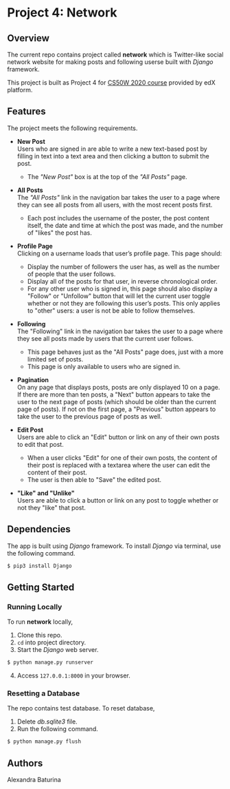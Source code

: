 # Project 4: Network
## Overview
The current repo contains project called **network** which is Twitter-like social network website for making posts and following userse built with *Django* framework.

This project is built as Project 4 for [CS50W 2020 course](https://courses.edx.org/courses/course-v1:HarvardX+CS50W+Web/course/) provided by edX platform.

## Features
The project meets the following requirements.
* **New Post**  
  Users who are signed in are able to write a new text-based post by filling in text into a text area and then clicking a button to submit the post.
  * The *"New Post"* box is at the top of the *"All Posts"* page.
  
* **All Posts**  
  The *"All Posts"* link in the navigation bar takes the user to a page where they can see all posts from all users, with the most recent posts first.
  * Each post includes the username of the poster, the post content itself, the date and time at which the post was made, and the number of "likes" the post has.
  
* **Profile Page**  
  Clicking on a username loads that user’s profile page. This page should:
    * Display the number of followers the user has, as well as the number of people that the user follows.
    * Display all of the posts for that user, in reverse chronological order.
    * For any other user who is signed in, this page should also display a "Follow" or "Unfollow" button that will let the current user toggle whether or not they are following this user’s posts. This only applies to "other" users: a user is not be able to follow themselves.

* **Following**  
  The "Following" link in the navigation bar takes the user to a page where they see all posts made by users that the current user follows.
  * This page behaves just as the "All Posts" page does, just with a more limited set of posts.
  * This page is only available to users who are signed in.
  
* **Pagination**  
  On any page that displays posts, posts are only displayed 10 on a page. If there are more than ten posts, a "Next" button appears to take the user to the next page of posts (which should be older than the current page of posts). If not on the first page, a "Previous" button appears to take the user to the previous page of posts as well.

* **Edit Post**  
  Users are able to click an "Edit" button or link on any of their own posts to edit that post.
  * When a user clicks "Edit" for one of their own posts, the content of their post is replaced with a textarea where the user can edit the content of their post.
  * The user is then able to "Save" the edited post.
  
* **"Like" and "Unlike"**  
  Users are able to click a button or link on any post to toggle whether or not they "like" that post.
## Dependencies
The app is built using *Django* framework. To install *Django* via terminal, use the following command.
```sh
$ pip3 install Django
```
## Getting Started
### Running Locally
To run **network** locally,
1. Clone this repo.
2. ```cd``` into project directory.
3. Start the *Django* web server.
```sh
$ python manage.py runserver
```
4. Access ```127.0.0.1:8000``` in your browser.
### Resetting a Database
The repo contains test database. To reset database,
1. Delete *db.sqlite3* file.
2. Run the following command.
```sh
$ python manage.py flush
```
## Authors
Alexandra Baturina
